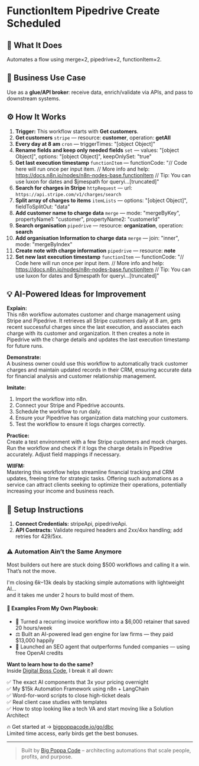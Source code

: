 # FunctionItem Pipedrive Create Scheduled
  ## 🚀 What It Does
  Automates a flow using merge×2, pipedrive×2, functionItem×2.
  
  ## 💼 Business Use Case
  Use as a **glue/API broker**: receive data, enrich/validate via APIs, and pass to downstream systems.
  
  ## ⚙️ How It Works
  1. **Trigger:** This workflow starts with **Get customers**.
  2. **Get customers** `stripe` — resource: **customer**, operation: **getAll**
3. **Every day at 8 am** `cron` — triggerTimes: "[object Object]"
4. **Rename fields and keep only needed fields** `set` — values: "[object Object]", options: "[object Object]", keepOnlySet: "true"
5. **Get last execution timestamp** `functionItem` — functionCode: "// Code here will run once per input item.
// More info and help: https://docs.n8n.io/nodes/n8n-nodes-base.functionItem
// Tip: You can use luxon for dates and $jmespath for queryi…[truncated]"
6. **Search for charges in Stripe** `httpRequest` — url: `https://api.stripe.com/v1/charges/search`
7. **Split array of charges to items** `itemLists` — options: "[object Object]", fieldToSplitOut: "data"
8. **Add customer name to charge data** `merge` — mode: "mergeByKey", propertyName1: "customer", propertyName2: "customerId"
9. **Search organisation** `pipedrive` — resource: **organization**, operation: **search**
10. **Add organisation Information to charge data** `merge` — join: "inner", mode: "mergeByIndex"
11. **Create note with charge information** `pipedrive` — resource: **note**
12. **Set new last execution timestamp** `functionItem` — functionCode: "// Code here will run once per input item.
// More info and help: https://docs.n8n.io/nodes/n8n-nodes-base.functionItem
// Tip: You can use luxon for dates and $jmespath for queryi…[truncated]"
  
  ## 💡 AI-Powered Ideas for Improvement
  **Explain:**  
This n8n workflow automates customer and charge management using Stripe and Pipedrive. It retrieves all Stripe customers daily at 8 am, gets recent successful charges since the last execution, and associates each charge with its customer and organization. It then creates a note in Pipedrive with the charge details and updates the last execution timestamp for future runs.

**Demonstrate:**  
A business owner could use this workflow to automatically track customer charges and maintain updated records in their CRM, ensuring accurate data for financial analysis and customer relationship management.

**Imitate:**  
1. Import the workflow into n8n.
2. Connect your Stripe and Pipedrive accounts.
3. Schedule the workflow to run daily.
4. Ensure your Pipedrive has organization data matching your customers.
5. Test the workflow to ensure it logs charges correctly.

**Practice:**  
Create a test environment with a few Stripe customers and mock charges. Run the workflow and check if it logs the charge details in Pipedrive accurately. Adjust field mappings if necessary.

**WIIFM:**  
Mastering this workflow helps streamline financial tracking and CRM updates, freeing time for strategic tasks. Offering such automations as a service can attract clients seeking to optimize their operations, potentially increasing your income and business reach.
  
  ## 🔧 Setup Instructions
  1. **Connect Credentials:** stripeApi, pipedriveApi.
2. **API Contracts:** Validate required headers and 2xx/4xx handling; add retries for 429/5xx.
  
### ⚠️ Automation Ain’t the Same Anymore

Most builders out here are stuck doing $500 workflows and calling it a win.  
That’s not the move.  

I'm closing $6k–$13k deals by stacking simple automations with lightweight AI...  
and it takes me under 2 hours to build most of them.

#### 🧠 Examples From My Own Playbook:
- 🔁 Turned a recurring invoice workflow into a $6,000 retainer that saved 20 hours/week  
- ⚖️ Built an AI-powered lead gen engine for law firms — they paid $13,000 happily  
- 🚀 Launched an SEO agent that outperforms funded companies — using free OpenAI credits  

**Want to learn how to do the same?**  
Inside [Digital Boss Code](https://bigpoppacode.io/go/dbc), I break it all down:

✅ The exact AI components that 3x your pricing overnight  
✅ My $15k Automation Framework using n8n + LangChain  
✅ Word-for-word scripts to close high-ticket deals  
✅ Real client case studies with templates  
✅ How to stop looking like a tech VA and start moving like a Solution Architect  

🔥 Get started at → [bigpoppacode.io/go/dbc](https://bigpoppacode.io/go/dbc)  
Limited time access, early birds get the best bonuses.

---
> Built by [Big Poppa Code](https://bigpoppacode.io) – architecting automations that scale people, profits, and purpose.
  